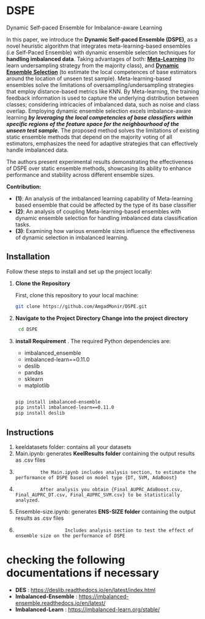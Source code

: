 # DSPE
Dynamic Self-paced Ensemble for Imbalance-aware Learning

In this paper, we introduce the **Dynamic Self-paced Ensemble (DSPE)**, as a novel heuristic algorithm that integrates meta-learning-based ensembles (i.e Self-Paced Ensemble) with dynamic ensemble selection techniques for **handling imbalanced data**. Taking advantages of both: **<ins>Meta-Learning</ins>** (to learn undersampling strategy from the majority class), and **<ins>Dynamic Ensemble Selection</ins>** (to estimate the local competences of base estimators around the location of unseen test sample). Meta-learning-based ensembles solve the limitations of oversampling/undersampling strategies that employ distance-based metrics like KNN. By Meta-learning, the training feedback information is used to capture the underlying distribution between classes; considering intricacies of imbalanced data, such as noise and class overlap. Employing dynamic ensemble selection excels imbalance-aware learning ***by leveraging the local competencies of base classifiers within specific regions of the feature space for the neighbourhood of the unseen test sample.*** The proposed method solves the limitations of existing static ensemble methods that depend on the majority voting of all estimators, emphasizes the need for adaptive strategies that can effectively handle imbalanced data.

The authors present experimental results demonstrating the effectiveness of DSPE over static ensemble methods, showcasing its ability to enhance performance and stability across different ensemble sizes. 

**Contribution:**
- **(1)**: An analysis of the imbalanced learning capability of Meta-learning based ensemble that could be affected by
the type of its base classifier
- **(2)**: An analysis of coupling Meta-learning-based ensembles with dynamic ensemble selection for handling imbalanced data classification tasks.
- **(3)**:  Examining how various ensemble sizes influence the effectiveness of dynamic selection in imbalanced learning.
 

## Installation

Follow these steps to install and set up the project locally:

1. **Clone the Repository**

   First, clone this repository to your local machine:
   ```bash
   git clone https://github.com/AmgadMonir/DSPE.git

2. **Navigate to the Project Directory Change into the project directory**
   ```bash
    cd DSPE
   
3. **install Requirement**  .
    The required Python dependencies are:
     + imbalanced_ensemble
     + imbalanced-learn==0.11.0
     + deslib
     + pandas
     + sklearn
     + matplotlib 
     ```bash
     
     pip install imbalanced-ensemble
     pip install imbalanced-learn==0.11.0
     pip install deslib

## Instructions

1. keeldatasets folder: contains all your datasets
1. Main.ipynb:  generates **KeelResults folder** containing the output results as .csv files
2.              the Main.ipynb includes analysis section, to estimate the performance of DSPE based on model type {DT, SVM, AdaBoost}
3.              After analysis you obtain {Final_AUPRC_AdaBoost.csv, Final_AUPRC_DT.csv, Final_AUPRC_SVM.csv} to be statistically analyzed.   
4. Ensemble-size.ipynb:  generates **ENS-SIZE folder** containing the output results as .csv files
5.                       Includes analysis section to test the effect of ensemble size on the performance of DSPE 


# checking the following documentations if necessary

  + **DES** : https://deslib.readthedocs.io/en/latest/index.html
  + **Imbalanced-Ensemble** : https://imbalanced-ensemble.readthedocs.io/en/latest/
  + **Imbalanced-Learn** : https://imbalanced-learn.org/stable/
